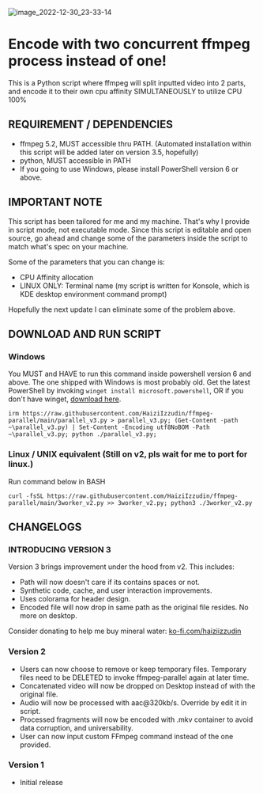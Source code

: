 ![image_2022-12-30_23-33-14](https://user-images.githubusercontent.com/79714350/210088270-1e48cc3e-e0f6-438e-9452-c44bb99dab54.png)


# Encode with two concurrent ffmpeg process instead of one!
This is a Python script where ffmpeg will split inputted video into 2 parts, and encode it to their own cpu affinity SIMULTANEOUSLY to utilize CPU 100%

## REQUIREMENT / DEPENDENCIES
- ffmpeg 5.2, MUST accessible thru PATH. (Automated installation within this script will be added later on version 3.5, hopefully)
- python, MUST accessible in PATH
- If you going to use Windows, please install PowerShell version 6 or above.

## IMPORTANT NOTE
This script has been tailored for me and my machine. That's why I provide in script mode, not executable mode. Since this script is editable and open source, go ahead and change some of the parameters inside the script to match what's spec on your machine.

Some of the parameters that you can change is:
  - CPU Affinity allocation
  - LINUX ONLY: Terminal name (my script is written for Konsole, which is KDE desktop environment command prompt)
  
Hopefully the next update I can eliminate some of the problem above.

## DOWNLOAD AND RUN SCRIPT
### Windows
You MUST and HAVE to run this command inside powershell version 6 and above. The one shipped with Windows is most probably old. Get the latest PowerShell by invoking `winget install microsoft.powershell`, OR if you don't have winget, [download here](https://learn.microsoft.com/en-gb/powershell/scripting/install/installing-powershell-on-windows?view=powershell-7.3#msi).
```
irm https://raw.githubusercontent.com/HaiziIzzudin/ffmpeg-parallel/main/parallel_v3.py > parallel_v3.py; (Get-Content -path ~\parallel_v3.py) | Set-Content -Encoding utf8NoBOM -Path ~\parallel_v3.py; python ./parallel_v3.py;
```

### Linux / UNIX equivalent (Still on v2, pls wait for me to port for linux.)
Run command below in BASH
```
curl -fsSL https://raw.githubusercontent.com/HaiziIzzudin/ffmpeg-parallel/main/3worker_v2.py >> 3worker_v2.py; python3 ./3worker_v2.py
```

## CHANGELOGS
### INTRODUCING VERSION 3
Version 3 brings improvement under the hood from v2. This includes:
- Path will now doesn't care if its contains spaces or not.
- Synthetic code, cache, and user interaction improvements.
- Uses colorama for header design.
- Encoded file will now drop in same path as the original file resides. No more on desktop.

Consider donating to help me buy mineral water:
[ko-fi.com/haiziizzudin](ko-fi.com/haiziizzudin)

### Version 2
- Users can now choose to remove or keep temporary files. Temporary files need to be DELETED to invoke ffmpeg-parallel again at later time.
- Concatenated video will now be dropped on Desktop instead of with the original file.
- Audio will now be processed with aac@320kb/s. Override by edit it in script.
- Processed fragments will now be encoded with .mkv container to avoid data corruption, and universability.
- User can now input custom FFmpeg command instead of the one provided.

### Version 1
- Initial release



